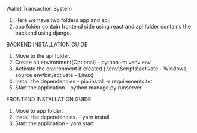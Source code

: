Wallet Transaction System

1. Here we have two folders app and api.
2. app folder contain frontend side using react and api folder contains the backend using django.


BACKEND INSTALLATION GUIDE
1. Move to the api folder. 
2. Create an environment(Optional) - python -m venv env
3. Activate the environment if created (.\env\Scripts\activate - Windows, source env/bin/activate - Linux)
4. Install the dependencies - pip install -r requirements.txt
5. Start the application - python manage.py runserver


FRONTEND INSTALLATION GUIDE
1. Move to app folder.
2. Install the dependencies. - yarn install
3. Start the application - yarn start